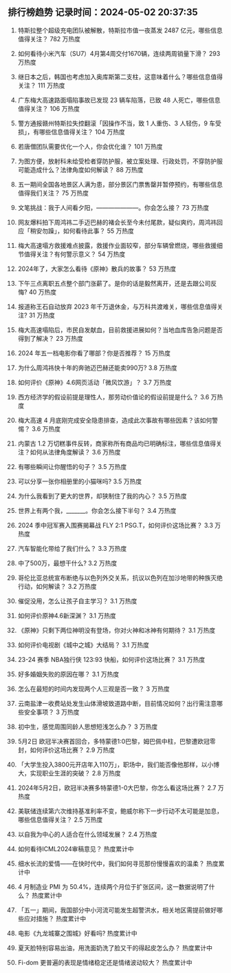 
## 排行榜趋势 记录时间：2024-05-02 20:37:35
  
  1. 特斯拉整个超级充电团队被解散，特斯拉市值一夜蒸发 2487 亿元，哪些信息值得关注？ 782 万热度
    
  2. 如何看待小米汽车（SU7）4月第4周交付1670辆，连续两周销量下滑？ 293 万热度
    
  3. 继日本之后，韩国也考虑加入奥库斯第二支柱，这意味着什么？哪些信息值得关注？ 111 万热度
    
  4. 广东梅大高速路面塌陷事故已发现 23 辆车陷落，已致 48 人死亡，哪些信息值得关注？ 106 万热度
    
  5. 警方通报赣州特斯拉失控翻滚「因操作不当，致 1 人重伤、3 人轻伤，9 车受损」，有哪些信息值得关注？ 104 万热度
    
  6. 若唐僧团队需要优化一个人，你会优化谁？ 101 万热度
    
  7. 为图方便，放射科未给受检者穿防护服，被立案处理、行政处罚，不穿防护服可能造成什么？法律角度如何解读？ 88 万热度
    
  8. 五一期间全国各地景区人满为患，部分景区门票售罄并暂停预约，有哪些信息值得我们关注？ 75 万热度
    
  9. 文笔挑战：我于人间看夕阳，———————。你会怎么接？ 73 万热度
    
  10. 网友爆料拍下周鸿祎二手迈巴赫的褚会长至今未付尾款，疑似爽约，周鸿祎回应「稍安勿躁」，如何看待此事？ 55 万热度
    
  11. 梅大高速塌方救援难点披露，救援作业面较窄，部分车辆曾燃烧，哪些救援细节值得关注？有何警示意义？ 54 万热度
    
  12. 2024年了，大家怎么看待《原神》散兵的故事？ 53 万热度
    
  13. 下午三点离职五点整个部门涨薪了。是你的话是毅然离开，还是去跟公司反悔? 40 万热度
    
  14. 报道称王石自动放弃 2023 年千万退休金，与万科共渡难关，哪些信息值得关注? 31 万热度
    
  15. 梅大高速塌陷后，市民自发献血，目前救援进展如何？当地血库告急问题是否得到了解决？ 23 万热度
    
  16. 2024 年五一档电影你看了哪部？你是否推荐？ 15 万热度
    
  17. 为什么周鸿祎快十年的奔驰迈巴赫还能卖990万? 3.8 万热度
    
  18. 如何评价《原神》4.6网页活动「微风饮游」？ 3.7 万热度
    
  19. 西方经济学的假设前提是理性人，那劳动价值论的假设前提是什么？ 3.6 万热度
    
  20. 梅大高速 4 月底刚完成安全隐患排查，造成此次事故有哪些因素？该如何警惕？ 3.6 万热度
    
  21. 内蒙古 1.2 万切糕事件反转，商家称所有商品均已明确标注，哪些信息值得关注？如何从法律角度解读？ 3.6 万热度
    
  22. 有哪些瞬间让你醒悟的句子？ 3.5 万热度
    
  23. 可以分享一张你相册里的小猫咪吗? 3.5 万热度
    
  24. 为什么我看到了更大的世界，却狭制住了我的内心？ 3.5 万热度
    
  25. 世界上有两个我，_______。你会怎么接下半句？ 3.4 万热度
    
  26. 2024 季中冠军赛入围赛揭幕战 FLY 2:1 PSG.T，如何评价这场比赛？ 3.3 万热度
    
  27. 汽车智能化带给了我们什么？ 3.3 万热度
    
  28. 中了500万，最想干什么? 3.2 万热度
    
  29. 哥伦比亚总统宣布断绝与以色列外交关系，抗议以色列在加沙地带的种族灭绝行动，如何解读？ 3.2 万热度
    
  30. 催促没用，怎么让孩子自主学习？ 3.1 万热度
    
  31. 如何评价原神4.6新深渊？ 3.1 万热度
    
  32. 《原神》只剩下两位神明没有登场，你对火神和冰神有何期待？ 3.1 万热度
    
  33. 如何评价电视剧《城中之城》大结局？ 3.1 万热度
    
  34. 23-24 赛季 NBA独行侠 123:93 快船，如何评价这场比赛？ 3.1 万热度
    
  35. 好多婚姻失败的原因在哪？ 3.1 万热度
    
  36. 怎么在最短的时间内发现两个人三观是否一致？ 3 万热度
    
  37. 云南盐津一收费站处发生山体滑坡致道路中断，目前情况如何？出行需注意哪些安全事项？ 3 万热度
    
  38. 初中生，感觉周围同龄人思想短浅怎么办？ 3 万热度
    
  39. 5月2日 欧冠半决赛首回合，多特蒙德1:0巴黎，姆巴佩中柱，巴黎遭欧冠零封，如何评价这场比赛？ 2.9 万热度
    
  40. 「大学生投入3800元开店年入110万」，职场中，我们能否像他那样，以小博大，实现职业生涯的突破？ 2.8 万热度
    
  41. 2024年5月2日，欧冠半决赛多特蒙德1-0大巴黎，你怎么看这场比赛？ 2.7 万热度
    
  42. 美联储连续第六次维持基准利率不变，鲍威尔称下一步行动不太可能是加息，哪些信息值得关注？ 2.5 万热度
    
  43. 以自我为中心的人适合在什么领域发展？ 2.4 万热度
    
  44. 如何看待ICML2024审稿意见？ 热度累计中
    
  45. 细水长流的爱情——在快时代中，我们如何寻觅那份慢慢喜欢的温柔？ 热度累计中
    
  46. 4 月制造业 PMI 为 50.4%，连续两个月位于扩张区间，这一数据说明了什么？ 热度累计中
    
  47. 「五一」期间，我国部分中小河流可能发生超警洪水，相关地区需提前做好哪些应对措施？ 热度累计中
    
  48. 电影《九龙城寨之围城》好看吗? 热度累计中
    
  49. 夏天脸特别容易出油，用洗面奶洗了脸又干的得起皮怎么办？ 热度累计中
    
  50. Fi-dom 更普遍的表现是情绪稳定还是情绪波动较大？ 热度累计中
    